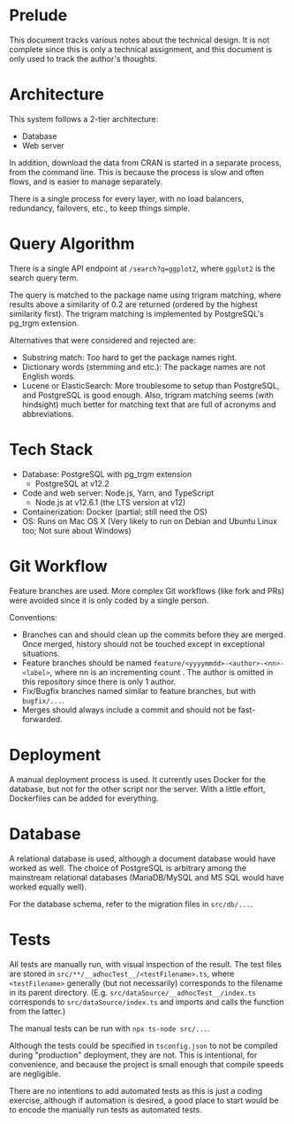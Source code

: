 # Prelude

This document tracks various notes about the technical design. It is not complete since this is only a technical assignment, and this document is only used to track the author's thoughts.

# Architecture

This system follows a 2-tier architecture:

- Database
- Web server

In addition, download the data from CRAN is started in a separate process, from the command line. This is because the process is slow and often flows, and is easier to manage separately.

There is a single process for every layer, with no load balancers, redundancy, failovers, etc., to keep things simple.

# Query Algorithm

There is a single API endpoint at `/search?q=ggplot2`, where `ggplot2` is the search query term.

The query is matched to the package name using trigram matching, where results above a similarity of 0.2 are returned (ordered by the highest similarity first). The trigram matching is implemented by PostgreSQL's pg_trgm extension.

Alternatives that were considered and rejected are:

- Substring match: Too hard to get the package names right.
- Dictionary words (stemming and etc.): The package names are not English words.
- Lucene or ElasticSearch: More troublesome to setup than PostgreSQL, and PostgreSQL is good enough. Also, trigram matching seems (with hindsight) much better for matching text that are full of acronyms and abbreviations.

# Tech Stack

- Database: PostgreSQL with pg_trgm extension
  - PostgreSQL at v12.2
- Code and web server: Node.js, Yarn, and TypeScript
  - Node.js at v12.6.1 (the LTS version at v12)
- Containerization: Docker (partial; still need the OS)
- OS: Runs on Mac OS X (Very likely to run on Debian and Ubuntu Linux too; Not sure about Windows)

# Git Workflow

Feature branches are used. More complex Git workflows (like fork and PRs) were avoided since it is only coded by a single person.

Conventions:

- Branches can and should clean up the commits before they are merged. Once merged, history should not be touched except in exceptional situations.
- Feature branches should be named `feature/<yyyymmdd>-<author>-<nn>-<label>`, where nn is an incrementing count . The author is omitted in this repository since there is only 1 author.
- Fix/Bugfix branches named similar to feature branches, but with `bugfix/...`.
- Merges should always include a commit and should not be fast-forwarded.

# Deployment

A manual deployment process is used. It currently uses Docker for the database, but not for the other script nor the server. With a little effort, Dockerfiles can be added for everything.

# Database

A relational database is used, although a document database would have worked as well. The choice of PostgreSQL is arbitrary among the mainstream relational databases (MariaDB/MySQL and MS SQL would have worked equally well).

For the database schema, refer to the migration files in `src/db/...`.

# Tests

All tests are manually run, with visual inspection of the result. The test files are stored in `src/**/__adhocTest__/<testFilename>.ts`, where `<testFilename>` generally (but not necessarily) corresponds to the filename in its parent directory. (E.g. `src/dataSource/__adhocTest__/index.ts` corresponds to `src/dataSource/index.ts` and imports and calls the function from the latter.)

The manual tests can be run with `npx ts-node src/...`.

Although the tests could be specified in `tsconfig.json` to not be compiled during "production" deployment, they are not. This is intentional, for convenience, and because the project is small enough that compile speeds are negligible.

There are no intentions to add automated tests as this is just a coding exercise, although if automation is desired, a good place to start would be to encode the manually run tests as automated tests.
